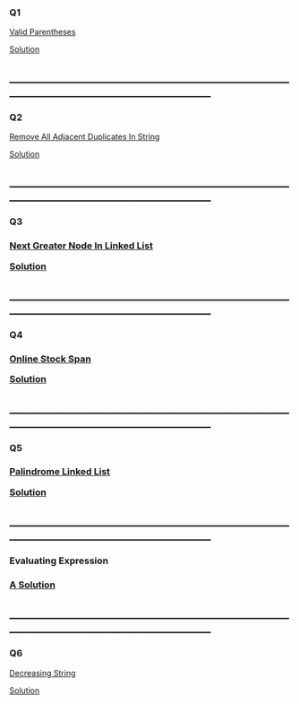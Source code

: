 <h3>Q1</h3>
<a href = "https://leetcode.com/problems/remove-all-adjacent-duplicates-in-string/">Valid Parentheses</a>

<a href = "https://github.com/AbdullmenemFayez/Data-Structer-course-2022-2023/blob/main/3.Stack/Solutions/Valid%20Parentheses.java">Solution</a>

<h2>______________________________________________________________________________________</h2>

<h3>Q2</h3>
<a href = "https://leetcode.com/problems/remove-all-adjacent-duplicates-in-string/">Remove All Adjacent Duplicates In String</a>

<a href = "https://github.com/AbdullmenemFayez/Data-Structer-course-2022-2023/blob/main/3.Stack/Solutions/Remove%20All%20Adjacent%20Duplicates%20In%20String.java">Solution</a>

<h2>______________________________________________________________________________________</h2>

<h3>Q3<h3>

<a href = "https://leetcode.com/problems/next-greater-node-in-linked-list/">Next Greater Node In Linked List</a>

<a href = "https://github.com/AbdullmenemFayez/Data-Structer-course-2022-2023/blob/main/3.Stack/Solutions/Next%20Greater%20Node%20In%20Linked%20List.java">Solution</a>

<h2>______________________________________________________________________________________</h2>

<h3>Q4<h3>

<a href = "https://leetcode.com/problems/online-stock-span">Online Stock Span</a>

<a href = "https://github.com/AbdullmenemFayez/Data-Structer-course-2022-2023/blob/main/3.Stack/Solutions/Online%20Stock%20Span.java">Solution</a>

<h2>______________________________________________________________________________________</h2>

<h3>Q5<h3>

<a href = "https://leetcode.com/problems/palindrome-linked-list">Palindrome Linked List</a>

<a href = "https://github.com/AbdullmenemFayez/Data-Structer-course-2022-2023/blob/main/3.Stack/Solutions/Palindrome%20Linked%20List.java">Solution</a>

<h2>______________________________________________________________________________________</h2>

<h3>Evaluating Expression<h3> 
<a href = "https://github.com/AbdullmenemFayez/Data-Structer-course-2022-2023/blob/main/3.Stack/Solutions/evaluateExp.java">A Solution </a>

<h2>______________________________________________________________________________________</h2>

<h3>Q6</h3>

<a href = "https://codeforces.com/contest/1886/problem/C">Decreasing String</a>

<a href = "3.Stack/Solutions/DecreasingString.java">Solution</a>
